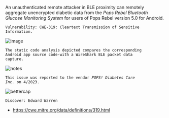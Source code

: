 

   
An unauthenticated remote attacker in BLE proximity can remotely aggregate unencrypted diabetic data from the <i>Pops Rebel Bluetooth Glucose Monitoring System</i> for users of Pops Rebel version 5.0 for Android.

<code>Vulnerability: CWE-319: Cleartext Transmission of Sensitive Information.</code>

![image](https://github.com/actuator/pops/assets/78701239/58f2416c-17f0-408b-8254-1705b3fc0075)


<code>The static code analysis depicted compares the corresponding Android app source code-with a WireShark BLE packet data capture.</code>


![notes](https://user-images.githubusercontent.com/78701239/230722668-9cc50720-5b77-4571-9b35-f6a93a172788.png)

<code>This issue was reported to the vendor <i>POPS! Diabetes Care Inc.</i> on 4/2023.</code>



![bettercap](https://github.com/actuator/pops/assets/78701239/7f57259b-b1ae-49c8-94e3-0f6cb6f0b002)


<code>Discover: Edward Warren</code>

* https://cwe.mitre.org/data/definitions/319.html
